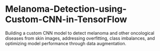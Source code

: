 # Melanoma-Detection-using-Custom-CNN-in-TensorFlow
Building a custom CNN model to detect melanoma and other oncological diseases from skin images, addressing overfitting, class imbalances, and optimizing model performance through data augmentation.

